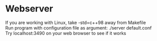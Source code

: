 # Webserver
If you are working with Linux, take -std=c++98 away from Makefile \
Run program with configuration file as argument: ./server default.conf \
Try localhost:3490 on your web browser to see if it works 
